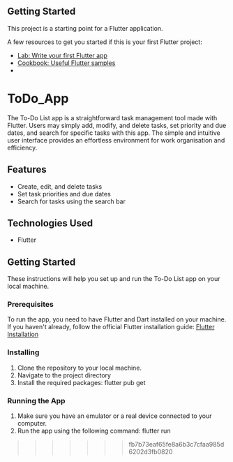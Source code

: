 
## Getting Started

This project is a starting point for a Flutter application.

A few resources to get you started if this is your first Flutter project:

- [Lab: Write your first Flutter app](https://docs.flutter.dev/get-started/codelab)
- [Cookbook: Useful Flutter samples](https://docs.flutter.dev/cookbook)
- 
# ToDo_App
The To-Do List app is a straightforward task management tool made with Flutter. Users may simply add, modify, and delete tasks, set priority and due dates, and search for specific tasks with this app. The simple and intuitive user interface provides an effortless environment for work organisation and efficiency.
## Features
- Create, edit, and delete tasks
- Set task priorities and due dates
- Search for tasks using the search bar 
## Technologies Used
- Flutter
## Getting Started
These instructions will help you set up and run the To-Do List app on your local machine.
### Prerequisites
To run the app, you need to have Flutter and Dart installed on your machine. If you haven't already, follow the official Flutter installation guide: [Flutter Installation](https://flutter.dev/docs/get-started/install)
### Installing
1. Clone the repository to your local machine.
2. Navigate to the project directory
3. Install the required packages: flutter pub get 
### Running the App
1. Make sure you have an emulator or a real device connected to your computer.
2.  Run the app using the following command:
   flutter run
>>>>>>> fb7b73eaf65fe8a6b3c7cfaa985d6202d3fb0820
